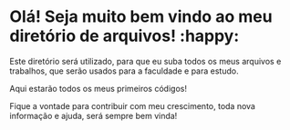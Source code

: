 # Olá! Seja muito bem vindo ao meu diretório de arquivos! :happy:

Este diretório será utilizado, para que eu suba todos os meus arquivos e trabalhos, que serão usados para  a faculdade  e para estudo.

Aqui estarão todos os meus primeiros códigos!

Fique a vontade para contribuir com meu crescimento, toda nova informação e ajuda, será sempre bem vinda!